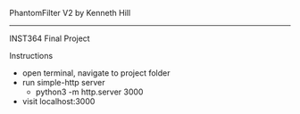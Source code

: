 PhantomFilter V2 by Kenneth Hill
****************
INST364 Final Project

Instructions
- open terminal, navigate to project folder
- run simple-http server
    - python3 -m http.server 3000
- visit localhost:3000
